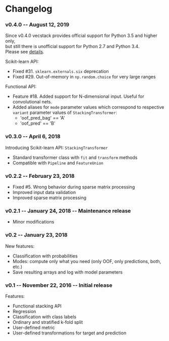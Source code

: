 # Changelog

### v0.4.0 -- August 12, 2019

Since v0.4.0 vecstack provides official support for Python 3.5 and higher only,  
but still there is unofficial support for Python 2.7 and Python 3.4.  
Please see [details](https://github.com/vecxoz/vecstack/blob/master/PY2.md).

Scikit-learn API:
* Fixed #31. `sklearn.externals.six` deprecation
* Fixed #29. Out-of-memory in `np.random.choice` for very large ranges

Functional API:
* Feature #18. Added support for N-dimensional input. Useful for convolutional nets.
* Added aliases for `mode` parameter values which correspond to respective `variant` parameter values of `StackingTransformer`:
  * 'oof_pred_bag' == 'A'
  * 'oof_pred' == 'B'

### v0.3.0 -- April 6, 2018

Introducing Scikit-learn API: `StackingTransformer`

* Standard transformer class with `fit` and `transform` methods
* Compatible with `Pipeline` and `FeatureUnion`

### v0.2.2 -- February 23, 2018

* Fixed #5. Wrong behavior during sparse matrix processing
* Improved input data validation
* Improved sparse matrix processing

### v0.2.1 -- January 24, 2018 -- Maintenance release

* Minor modifications

### v0.2 -- January 23, 2018

New features:

* Classification with probabilities
* Modes: compute only what you need (only OOF, only predictions, both, etc.)
* Save resulting arrays and log with model parameters

### v0.1 -- November 22, 2016 -- Initial release

Features:

* Functional stacking API
* Regression
* Classification with class labels
* Ordinary and stratified k-fold split
* User-defined metric
* User-defined transformations for target and prediction
